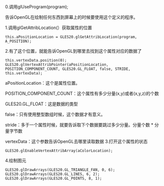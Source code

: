 0.调用glUseProgram(program);

  告诉OpenGL在绘制任何东西到屏幕上的时候要使用这个定义的程序。

1.调用glGetAttribLocation(）获取属性的位置

    this.aPositionLocation = GLES20.glGetAttribLocation(program, A_POSITION);

2.有了这个位置，就能告诉OpenGL到哪里去找到这个属性对应的数据了

    this.vertexData.position(0);
    GLES20.glVertexAttribPointer(aPositionLocation, POSITION_COMPONENT_COUNT, GLES20.GL_FLOAT, false, STRIDE, this.vertexData);

   aPositionLocation：这个是属性位置。

   POSITION_COMPONENT_COUNT：这个属性有多少分量(x,y)或者(x,y,z)的个数

   GLES20.GL_FLOAT：这是数据的类型

   false：只有使用整型数组时候，这个数据才有意义。

   stride：多于一个属性时候，就要告诉取下个数据要跳过多少分量。分量个数 * 分量字节数

   vertexData：这个参数告诉OpenGL去哪里读取数据
3.打开这个属性的状态

    GLES20.glEnableVertexAttribArray(aColorLocation);

4.绘制图元

    GLES20.glDrawArrays(GLES20.GL_TRIANGLE_FAN, 0, 6);
    GLES20.glDrawArrays(GLES20.GL_LINES, 6, 2);
    GLES20.glDrawArrays(GLES20.GL_POINTS, 8, 1);



